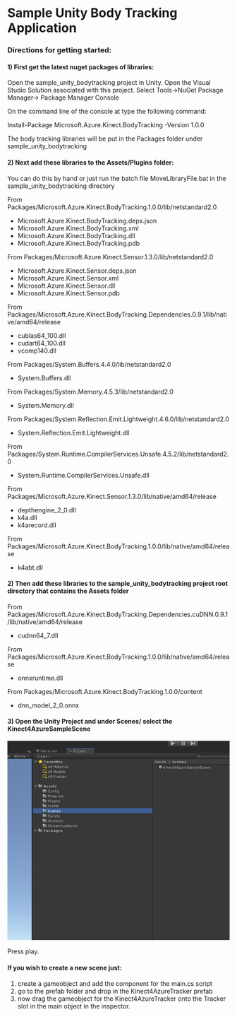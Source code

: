 # Sample Unity Body Tracking Application

### Directions for getting started:


#### 1) First get the latest nuget packages of libraries:

Open the sample_unity_bodytracking project in Unity.
Open the Visual Studio Solution associated with this project.
Select Tools->NuGet Package Manager-> Package Manager Console

On the command line of the console at type the following command:

Install-Package Microsoft.Azure.Kinect.BodyTracking -Version 1.0.0

The body tracking libraries will be put in the Packages folder under sample_unity_bodytracking


#### 2) Next add these libraries to the Assets/Plugins folder:

You can do this by hand or just run the batch file MoveLibraryFile.bat in the sample_unity_bodytracking directory


From Packages/Microsoft.Azure.Kinect.BodyTracking.1.0.0/lib/netstandard2.0

- Microsoft.Azure.Kinect.BodyTracking.deps.json
- Microsoft.Azure.Kinect.BodyTracking.xml
- Microsoft.Azure.Kinect.BodyTracking.dll
- Microsoft.Azure.Kinect.BodyTracking.pdb

From Packages/Microsoft.Azure.Kinect.Sensor.1.3.0/lib/netstandard2.0

- Microsoft.Azure.Kinect.Sensor.deps.json
- Microsoft.Azure.Kinect.Sensor.xml
- Microsoft.Azure.Kinect.Sensor.dll
- Microsoft.Azure.Kinect.Sensor.pdb

From Packages/Microsoft.Azure.Kinect.BodyTracking.Dependencies.0.9.1/lib/native/amd64/release

- cublas64_100.dll
- cudart64_100.dll
- vcomp140.dll

From Packages/System.Buffers.4.4.0/lib/netstandard2.0

- System.Buffers.dll

From Packages/System.Memory.4.5.3/lib/netstandard2.0

- System.Memory.dll

From Packages/System.Reflection.Emit.Lightweight.4.6.0/lib/netstandard2.0

- System.Reflection.Emit.Lightweight.dll

From Packages/System.Runtime.CompilerServices.Unsafe.4.5.2/lib/netstandard2.0

- System.Runtime.CompilerServices.Unsafe.dll

From Packages/Microsoft.Azure.Kinect.Sensor.1.3.0/lib/native/amd64/release

- depthengine_2_0.dll
- k4a.dll
- k4arecord.dll

From Packages/Microsoft.Azure.Kinect.BodyTracking.1.0.0/lib/native/amd64/release

- k4abt.dll



#### 2) Then add these libraries to the sample_unity_bodytracking project root directory that contains the Assets folder

From Packages/Microsoft.Azure.Kinect.BodyTracking.Dependencies.cuDNN.0.9.1/lib/native/amd64/release

- cudnn64_7.dll

From Packages/Microsoft.Azure.Kinect.BodyTracking.1.0.0/lib/native/amd64/release

- onnxruntime.dll

From Packages/Microsoft.Azure.Kinect.BodyTracking.1.0.0/content

- dnn_model_2_0.onnx


#### 3) Open the Unity Project and under Scenes/  select the Kinect4AzureSampleScene

![alt text](./UnitySampleGettingStarted.png)


Press play.

#### If you wish to create a new scene just:

1) create a gameobject and add the component for the main.cs script
2) go to the prefab folder and drop in the Kinect4AzureTracker prefab
3) now drag the gameobject for the Kinect4AzureTracker onto the Tracker slot in the main object in the inspector.

